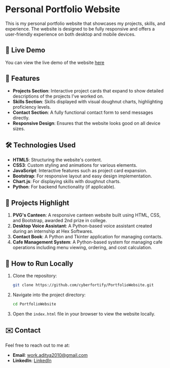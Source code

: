 # Personal Portfolio Website

This is my personal portfolio website that showcases my projects, skills, and experience. The website is designed to be fully responsive and offers a user-friendly experience on both desktop and mobile devices.

## 🔗 Live Demo
You can view the live demo of the website [here](https://cyberfortify.github.io/PortfolioWebsite)

## 📂 Features
- **Projects Section**: Interactive project cards that expand to show detailed descriptions of the projects I’ve worked on.
- **Skills Section**: Skills displayed with visual doughnut charts, highlighting proficiency levels.
- **Contact Section**: A fully functional contact form to send messages directly.
- **Responsive Design**: Ensures that the website looks good on all device sizes.

## 🛠️ Technologies Used
- **HTML5**: Structuring the website's content.
- **CSS3**: Custom styling and animations for various elements.
- **JavaScript**: Interactive features such as project card expansion.
- **Bootstrap**: For responsive layout and easy design implementation.
- **Chart.js**: For displaying skills with doughnut charts.
- **Python**: For backend functionality (if applicable).

## 📁 Projects Highlight
1. **PVG's Canteen**: A responsive canteen website built using HTML, CSS, and Bootstrap, awarded 2nd prize in college.
2. **Desktop Voice Assistant**: A Python-based voice assistant created during an internship at Hex Softwares.
3. **Contact Book**: A Python and Tkinter application for managing contacts.
4. **Cafe Management System**: A Python-based system for managing cafe operations including menu viewing, ordering, and cost calculation.

## 🚀 How to Run Locally
1. Clone the repository:
   ```bash
   git clone https://github.com/cyberfortify/PortfolioWebsite.git
   ```
2. Navigate into the project directory:
   ```bash
   cd PortfolioWebsite
   ```
3. Open the `index.html` file in your browser to view the website locally.

## ✉️ Contact
Feel free to reach out to me at:
- **Email**: work.aditya2010@gmail.com
- **LinkedIn**: [LinkedIn](https://www.linkedin.com/in/aditya-vk-professional/)
